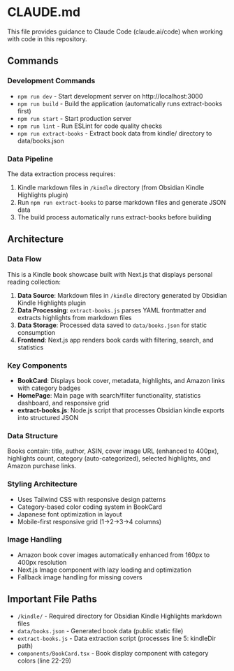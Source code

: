 # CLAUDE.md

This file provides guidance to Claude Code (claude.ai/code) when working with code in this repository.

## Commands

### Development Commands
- `npm run dev` - Start development server on http://localhost:3000
- `npm run build` - Build the application (automatically runs extract-books first)
- `npm run start` - Start production server
- `npm run lint` - Run ESLint for code quality checks
- `npm run extract-books` - Extract book data from kindle/ directory to data/books.json

### Data Pipeline
The data extraction process requires:
1. Kindle markdown files in `/kindle` directory (from Obsidian Kindle Highlights plugin)
2. Run `npm run extract-books` to parse markdown files and generate JSON data
3. The build process automatically runs extract-books before building

## Architecture

### Data Flow
This is a Kindle book showcase built with Next.js that displays personal reading collection:

1. **Data Source**: Markdown files in `/kindle` directory generated by Obsidian Kindle Highlights plugin
2. **Data Processing**: `extract-books.js` parses YAML frontmatter and extracts highlights from markdown files
3. **Data Storage**: Processed data saved to `data/books.json` for static consumption
4. **Frontend**: Next.js app renders book cards with filtering, search, and statistics

### Key Components
- **BookCard**: Displays book cover, metadata, highlights, and Amazon links with category badges
- **HomePage**: Main page with search/filter functionality, statistics dashboard, and responsive grid
- **extract-books.js**: Node.js script that processes Obsidian kindle exports into structured JSON

### Data Structure
Books contain: title, author, ASIN, cover image URL (enhanced to 400px), highlights count, category (auto-categorized), selected highlights, and Amazon purchase links.

### Styling Architecture
- Uses Tailwind CSS with responsive design patterns
- Category-based color coding system in BookCard
- Japanese font optimization in layout
- Mobile-first responsive grid (1→2→3→4 columns)

### Image Handling
- Amazon book cover images automatically enhanced from 160px to 400px resolution
- Next.js Image component with lazy loading and optimization
- Fallback image handling for missing covers

## Important File Paths
- `/kindle/` - Required directory for Obsidian Kindle Highlights markdown files
- `data/books.json` - Generated book data (public static file)
- `extract-books.js` - Data extraction script (processes line 5: kindleDir path)
- `components/BookCard.tsx` - Book display component with category colors (line 22-29)
